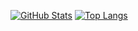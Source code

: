 [![GitHub Stats](https://github-readme-stats.vercel.app/api?username=zhurasique&theme=dark&show_icons=true&hide=issues,contribs)](https://github.com/zhurasique/) [![Top Langs](https://github-readme-stats.vercel.app/api/top-langs/?username=zhurasique&theme=dark&hide=jupyter%20notebook,php,vue,html,css,go&langs_count=8&layout=compact)](https://github.com/zhurasique/)
